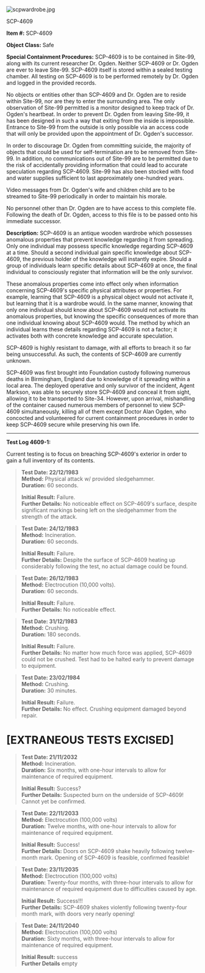 ![scpwardrobe.jpg](http://scp-wiki.wdfiles.com/local--files/scp-4609/scpwardrobe.jpg)

SCP-4609

**Item #:** SCP-4609

**Object Class:** Safe

**Special Containment Procedures:** SCP-4609 is to be contained in Site-99, along with its current researcher Dr. Ogden. Neither SCP-4609 or Dr. Ogden are ever to leave Site-99. SCP-4609 itself is stored within a sealed testing chamber. All testing on SCP-4609 is to be performed remotely by Dr. Ogden and logged in the provided records.

No objects or entities other than SCP-4609 and Dr. Ogden are to reside within Site-99, nor are they to enter the surrounding area. The only observation of Site-99 permitted is a monitor designed to keep track of Dr. Ogden's heartbeat. In order to prevent Dr. Ogden from leaving Site-99, it has been designed in such a way that exiting from the inside is impossible. Entrance to Site-99 from the outside is only possible via an access code that will only be provided upon the appointment of Dr. Ogden's successor.

In order to discourage Dr. Ogden from committing suicide, the majority of objects that could be used for self-termination are to be removed from Site-99. In addition, no communications out of Site-99 are to be permitted due to the risk of accidentally providing information that could lead to accurate speculation regarding SCP-4609. Site-99 has also been stocked with food and water supplies sufficient to last approximately one-hundred years.

Video messages from Dr. Ogden's wife and children child are to be streamed to Site-99 periodically in order to maintain his morale.

No personnel other than Dr. Ogden are to have access to this complete file. Following the death of Dr. Ogden, access to this file is to be passed onto his immediate successor.

**Description:** SCP-4609 is an antique wooden wardrobe which possesses anomalous properties that prevent knowledge regarding it from spreading. Only one individual may possess specific knowledge regarding SCP-4609 at a time. Should a second individual gain specific knowledge about SCP-4609, the previous holder of the knowledge will instantly expire. Should a group of individuals learn specific details about SCP-4609 at once, the final individual to consciously register that information will be the only survivor.

These anomalous properties come into effect only when information concerning SCP-4609's specific physical attributes or properties. For example, learning that SCP-4609 is a physical object would not activate it, but learning that it is a wardrobe would. In the same manner, knowing that only one individual should know about SCP-4609 would not activate its anomalous properties, but knowing the specific consequences of more than one individual knowing about SCP-4609 would. The method by which an individual learns these details regarding SCP-4609 is not a factor; it activates both with concrete knowledge and accurate speculation.

SCP-4609 is highly resistant to damage, with all efforts to breach it so far being unsuccessful. As such, the contents of SCP-4609 are currently unknown.

SCP-4609 was first brought into Foundation custody following numerous deaths in Birmingham, England due to knowledge of it spreading within a local area. The deployed operative and only survivor of the incident, Agent Markson, was able to securely store SCP-4609 and conceal it from sight, allowing it to be transported to Site-34. However, upon arrival, mishandling of the container caused numerous members of personnel to view SCP-4609 simultaneously, killing all of them except Doctor Alan Ogden, who concocted and volunteered for current containment procedures in order to keep SCP-4609 secure while preserving his own life.

* * *

**Test Log 4609-1:**

Current testing is to focus on breaching SCP-4609's exterior in order to gain a full inventory of its contents.

> **Test Date: 22/12/1983**  
> **Method:** Physical attack w/ provided sledgehammer.  
> **Duration:** 60 seconds.
> 
> **Initial Result:** Failure.  
> **Further Details:** No noticeable effect on SCP-4609's surface, despite significant markings being left on the sledgehammer from the strength of the attack.

> **Test Date: 24/12/1983**  
> **Method:** Incineration.  
> **Duration:** 60 seconds.
> 
> **Initial Result:** Failure.  
> **Further Details:** Despite the surface of SCP-4609 heating up considerably following the test, no actual damage could be found.

> **Test Date: 26/12/1983**  
> **Method:** Electrocution (10,000 volts).  
> **Duration:** 60 seconds.
> 
> **Initial Result:** Failure.  
> **Further Details:** No noticeable effect.

> **Test Date: 31/12/1983**  
> **Method:** Crushing.  
> **Duration:** 180 seconds.
> 
> **Initial Result:** Failure.  
> **Further Details:** No matter how much force was applied, SCP-4609 could not be crushed. Test had to be halted early to prevent damage to equipment.

> **Test Date: 23/02/1984**  
> **Method:** Crushing.  
> **Duration:** 30 minutes.
> 
> **Initial Result:** Failure.  
> **Further Details:** No effect. Crushing equipment damaged beyond repair.

**\[EXTRANEOUS TESTS EXCISED\]**
================================

> **Test Date: 21/11/2032**  
> **Method:** Incineration.  
> **Duration:** Six months, with one-hour intervals to allow for maintenance of required equipment.
> 
> **Initial Result:** Success?  
> **Further Details:** Suspected burn on the underside of SCP-4609! Cannot yet be confirmed.

> **Test Date: 22/11/2033**  
> **Method:** Electrocution (100,000 volts)  
> **Duration:** Twelve months, with one-hour intervals to allow for maintenance of required equipment.
> 
> **Initial Result:** Success!  
> **Further Details:** Doors on SCP-4609 shake heavily following twelve-month mark. Opening of SCP-4609 is feasible, confirmed feasible!

> **Test Date: 23/11/2035**  
> **Method:** Electrocution (100,000 volts)  
> **Duration:** Twenty-four months, with three-hour intervals to allow for maintenance of required equipment due to difficulties caused by age.  
>   
> **Initial Result:** Success!!!  
> **Further Details:** SCP-4609 shakes violently following twenty-four month mark, with doors very nearly opening!

> **Test Date: 24/11/2040**  
> **Method:** Electrocution (100,000 volts)  
> **Duration:** Sixty months, with three-hour intervals to allow for maintenance of required equipment.
> 
> **Initial Result:** success  
> **Further Details** empty